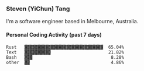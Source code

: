 ### Steven (YiChun) Tang

I'm a software engineer based in Melbourne, Australia.

#### Personal Coding Activity (past 7 days)
```
Rust   ▓▓▓▓▓▓▓▓▓▓▓▓▓▓▓▓▓▓▓▓▓▓▓▓▓▓▓▓▓▓  65.04%
Text   ▓▓▓▓▓▓▓▓▓▓                      21.82%
Bash   ▓▓▓                              8.28%
other  ▓▓                               4.86%
```
